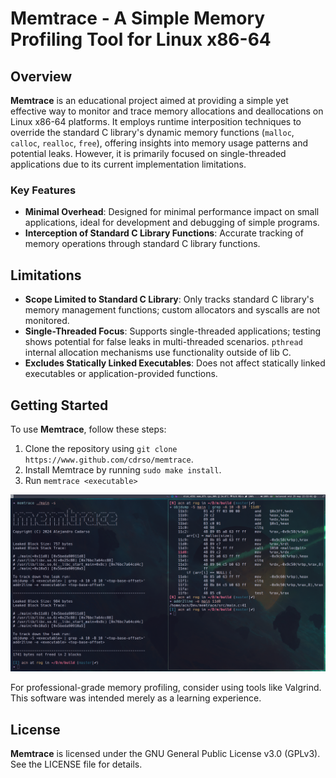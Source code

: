 # Memtrace - A Simple Memory Profiling Tool for Linux x86-64

## Overview

**Memtrace** is an educational project aimed at providing a simple yet effective way to monitor and trace memory allocations and deallocations on Linux x86-64 platforms. It employs runtime interposition techniques to override the standard C library's dynamic memory functions (`malloc`, `calloc`, `realloc`, `free`), offering insights into memory usage patterns and potential leaks. However, it is primarily focused on single-threaded applications due to its current implementation limitations.

### Key Features

- **Minimal Overhead**: Designed for minimal performance impact on small applications, ideal for development and debugging of simple programs.
- **Interception of Standard C Library Functions**: Accurate tracking of memory operations through standard C library functions.

## Limitations

- **Scope Limited to Standard C Library**: Only tracks standard C library's memory management functions; custom allocators and syscalls are not monitored.
- **Single-Threaded Focus**: Supports single-threaded applications; testing shows potential for false leaks in multi-threaded scenarios. `pthread` internal allocation mechanisms use functionality outside of lib C.
- **Excludes Statically Linked Executables**: Does not affect statically linked executables or application-provided functions.

## Getting Started

To use **Memtrace**, follow these steps:

1. Clone the repository using `git clone https://www.github.com/cdrso/memtrace`.
2. Install Memtrace by running `sudo make install`.
3. Run `memtrace <executable>`

![screenshot](screenshot/screenshot.png)

For professional-grade memory profiling, consider using tools like Valgrind. This software was intended merely as a learning experience.

## License

**Memtrace** is licensed under the GNU General Public License v3.0 (GPLv3). See the LICENSE file for details.

